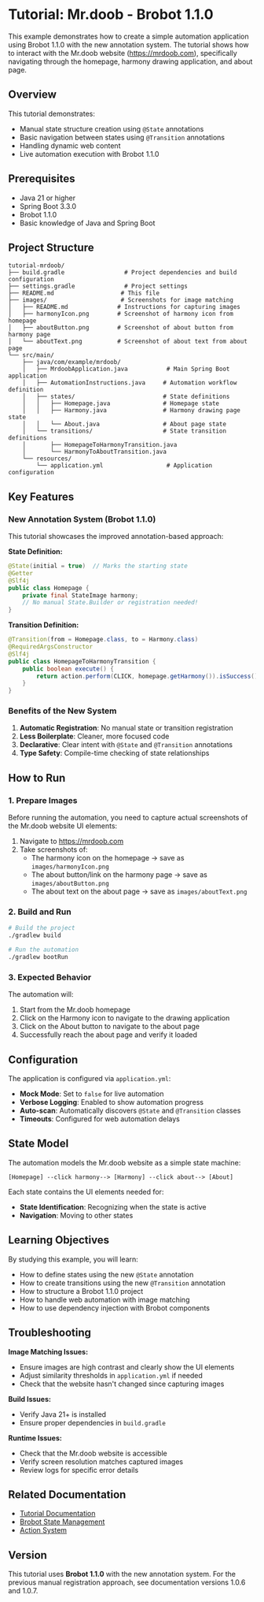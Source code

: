 # Tutorial: Mr.doob - Brobot 1.1.0

This example demonstrates how to create a simple automation application using Brobot 1.1.0 with the new annotation system. The tutorial shows how to interact with the Mr.doob website (https://mrdoob.com), specifically navigating through the homepage, harmony drawing application, and about page.

## Overview

This tutorial demonstrates:
- Manual state structure creation using `@State` annotations
- Basic navigation between states using `@Transition` annotations  
- Handling dynamic web content
- Live automation execution with Brobot 1.1.0

## Prerequisites

- Java 21 or higher
- Spring Boot 3.3.0
- Brobot 1.1.0
- Basic knowledge of Java and Spring Boot

## Project Structure

```
tutorial-mrdoob/
├── build.gradle                 # Project dependencies and build configuration
├── settings.gradle              # Project settings
├── README.md                   # This file
├── images/                     # Screenshots for image matching
│   ├── README.md              # Instructions for capturing images
│   ├── harmonyIcon.png        # Screenshot of harmony icon from homepage
│   ├── aboutButton.png        # Screenshot of about button from harmony page
│   └── aboutText.png          # Screenshot of about text from about page
└── src/main/
    ├── java/com/example/mrdoob/
    │   ├── MrdoobApplication.java           # Main Spring Boot application
    │   ├── AutomationInstructions.java     # Automation workflow definition
    │   ├── states/                         # State definitions
    │   │   ├── Homepage.java               # Homepage state
    │   │   ├── Harmony.java                # Harmony drawing page state
    │   │   └── About.java                  # About page state
    │   └── transitions/                    # State transition definitions
    │       ├── HomepageToHarmonyTransition.java
    │       └── HarmonyToAboutTransition.java
    └── resources/
        └── application.yml                  # Application configuration
```

## Key Features

### New Annotation System (Brobot 1.1.0)

This tutorial showcases the improved annotation-based approach:

**State Definition:**
```java
@State(initial = true)  // Marks the starting state
@Getter
@Slf4j
public class Homepage {
    private final StateImage harmony;
    // No manual State.Builder or registration needed!
}
```

**Transition Definition:**
```java
@Transition(from = Homepage.class, to = Harmony.class)
@RequiredArgsConstructor
@Slf4j
public class HomepageToHarmonyTransition {
    public boolean execute() {
        return action.perform(CLICK, homepage.getHarmony()).isSuccess();
    }
}
```

### Benefits of the New System

1. **Automatic Registration**: No manual state or transition registration
2. **Less Boilerplate**: Cleaner, more focused code
3. **Declarative**: Clear intent with `@State` and `@Transition` annotations
4. **Type Safety**: Compile-time checking of state relationships

## How to Run

### 1. Prepare Images

Before running the automation, you need to capture actual screenshots of the Mr.doob website UI elements:

1. Navigate to https://mrdoob.com
2. Take screenshots of:
   - The harmony icon on the homepage → save as `images/harmonyIcon.png`
   - The about button/link on the harmony page → save as `images/aboutButton.png`
   - The about text on the about page → save as `images/aboutText.png`

### 2. Build and Run

```bash
# Build the project
./gradlew build

# Run the automation
./gradlew bootRun
```

### 3. Expected Behavior

The automation will:
1. Start from the Mr.doob homepage
2. Click on the Harmony icon to navigate to the drawing application
3. Click on the About button to navigate to the about page
4. Successfully reach the about page and verify it loaded

## Configuration

The application is configured via `application.yml`:
- **Mock Mode**: Set to `false` for live automation
- **Verbose Logging**: Enabled to show automation progress
- **Auto-scan**: Automatically discovers `@State` and `@Transition` classes
- **Timeouts**: Configured for web automation delays

## State Model

The automation models the Mr.doob website as a simple state machine:

```
[Homepage] --click harmony--> [Harmony] --click about--> [About]
```

Each state contains the UI elements needed for:
- **State Identification**: Recognizing when the state is active
- **Navigation**: Moving to other states

## Learning Objectives

By studying this example, you will learn:
- How to define states using the new `@State` annotation
- How to create transitions using the new `@Transition` annotation  
- How to structure a Brobot 1.1.0 project
- How to handle web automation with image matching
- How to use dependency injection with Brobot components

## Troubleshooting

**Image Matching Issues:**
- Ensure images are high contrast and clearly show the UI elements
- Adjust similarity thresholds in `application.yml` if needed
- Check that the website hasn't changed since capturing images

**Build Issues:**
- Verify Java 21+ is installed
- Ensure proper dependencies in `build.gradle`

**Runtime Issues:**
- Check that the Mr.doob website is accessible
- Verify screen resolution matches captured images
- Review logs for specific error details

## Related Documentation

- [Tutorial Documentation](../../../../docs/docs/03-core-library/tutorials/tutorial-mrdoob/)
- [Brobot State Management](https://brobot.jspinak.io/docs/core-library/state-management)
- [Action System](https://brobot.jspinak.io/docs/core-library/actions)

## Version

This tutorial uses **Brobot 1.1.0** with the new annotation system. For the previous manual registration approach, see documentation versions 1.0.6 and 1.0.7.